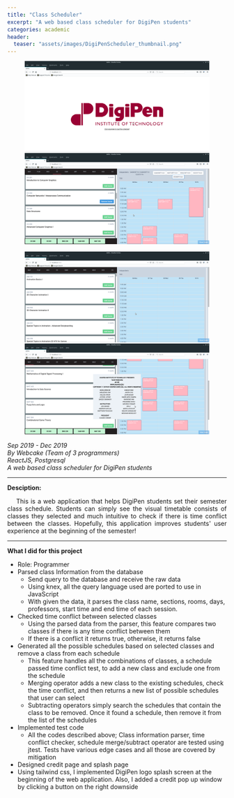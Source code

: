 ```yaml
---
title: "Class Scheduler"
excerpt: "A web based class scheduler for DigiPen students"
categories: academic
header:
  teaser: "assets/images/DigiPenScheduler_thumbnail.png"
---
```


<figure class="half">
    <a href="/assets/images/DigiPenScheduler_page1.png"><img src="/assets/images/DigiPenScheduler_page1.png"></a>
    <a href="/assets/images/DigiPenScheduler_page2.png"><img src="/assets/images/DigiPenScheduler_page2.png"></a>
</figure>
<figure class="half">
    <a href="/assets/images/DigiPenScheduler_page3.png"><img src="/assets/images/DigiPenScheduler_page3.png"></a>
    <a href="/assets/images/DigiPenScheduler_page4.png"><img src="/assets/images/DigiPenScheduler_page4.png"></a>
</figure>
<div style="text-align: center" markdown="1">
</div>

*Sep 2019 - Dec 2019*  
*By Webcake (Team of 3 programmers)*  
*ReactJS, Postgresql*  
*A web based class scheduler for DigiPen students*  

---
**Desciption:**  
<div style="text-align: justify" markdown="1">
&nbsp;&nbsp;&nbsp;&nbsp;This is a web application that helps DigiPen students set their semester class schedule. Students can simply see the visual timetable consists of classes they selected and much intuitive to check if there is time conflict between the classes. Hopefully, this application improves students' user experience at the beginning of the semester!
</div> 

---
**What I did for this project**  
  * Role: Programmer  
  * Parsed class Information from the database
	  - Send query to the database and receive the raw data
	  - Using knex, all the query language used are ported to use in JavaScript
	  - With given the data, it parses the class name, sections, rooms, days, professors, start time and end time of each session.
  * Checked time conflict between selected classes
	  - Using the parsed data from the parser, this feature compares two classes if there is any time conflict between them
	  - If there is a conflict it returns true, otherwise, it returns false
  * Generated all the possible schedules based on selected classes and remove a class from each schedule
	  - This feature handles all the combinations of classes, a schedule passed time conflict test, to add a new class and exclude one from the schedule
	  - Merging operator adds a new class to the existing schedules, check the time conflict, and then returns a new list of possible schedules that user can select
	  - Subtracting operators simply search the schedules that contain the class to be removed. Once it found a schedule, then remove it from the list of the schedules
  * Implemented test code
	  - All the codes described above; Class information parser, time conflict checker, schedule merge/subtract operator are tested using jtest. Tests have various edge cases and all those are covered by mitigation
  * Designed credit page and splash page
  * Using tailwind css, I implemented DigiPen logo splash screen at the beginning of the web application. Also, I added a credit pop up window by clicking a button on the right downside
  

